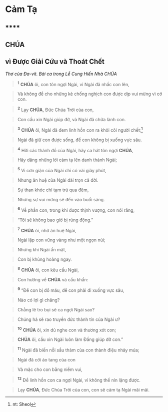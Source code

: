 # Cảm Tạ

## ****

## CHÚA

## vì Được Giải Cứu và Thoát Chết
*Thơ của Đa-vít. Bài ca trong Lễ Cung Hiến Nhà CHÚA*

> <sup><b>1</b></sup> **CHÚA** ôi, con tôn ngợi Ngài, vì Ngài đã nhấc con lên,
>


> Và không để cho những kẻ chống nghịch con được dịp vui mừng vì cớ con.
>


> <sup><b>2</b></sup> Lạy **CHÚA**, Đức Chúa Trời của con,
>


> Con cầu xin Ngài giúp đỡ, và Ngài đã chữa lành con.
>


> <sup><b>3</b></sup> **CHÚA** ôi, Ngài đã đem linh hồn con ra khỏi cõi người chết;[^1-cbea8c98-d6c8-4f02-bc12-c3c947fbae49]
>


> Ngài đã giữ con được sống, để con không bị xuống vực sâu.
>


> <sup><b>4</b></sup> Hỡi các thánh đồ của Ngài, hãy ca hát tôn ngợi **CHÚA**,
>


> Hãy dâng những lời cảm tạ lên danh thánh Ngài;
>


> <sup><b>5</b></sup> Vì cơn giận của Ngài chỉ có vài giây phút,
>


> Nhưng ân huệ của Ngài dài trọn cả đời.
>


> Sự than khóc chỉ tạm trú qua đêm,
>


> Nhưng sự vui mừng sẽ đến vào buổi sáng.
>


> <sup><b>6</b></sup> Về phần con, trong khi được thịnh vượng, con nói rằng,
>


> “Tôi sẽ không bao giờ bị rúng động.”
>


> <sup><b>7</b></sup> **CHÚA** ôi, nhờ ân huệ Ngài,
>


> Ngài lập con vững vàng như một ngọn núi;
>


> Nhưng khi Ngài ẩn mặt,
>


> Con bị khủng hoảng ngay.
>


> <sup><b>8</b></sup> **CHÚA** ôi, con kêu cầu Ngài,
>


> Con hướng về **CHÚA** và cầu khẩn:
>


> <sup><b>9</b></sup> “Để con bị đổ máu, để con phải đi xuống vực sâu,
>


> Nào có lợi gì chăng?
>


> Chẳng lẽ tro bụi sẽ ca ngợi Ngài sao?
>


> Chúng há sẽ rao truyền đức thành tín của Ngài ư?
>


> <sup><b>10</b></sup> **CHÚA** ôi, xin dủ nghe con và thương xót con;
>


> **CHÚA** ôi, cầu xin Ngài luôn làm Đấng giúp đỡ con.”
>


> <sup><b>11</b></sup> Ngài đã biến nỗi sầu thảm của con thành điệu nhảy múa;
>


> Ngài đã cởi áo tang của con
>


> Và mặc cho con bằng niềm vui,
>


> <sup><b>12</b></sup> Để linh hồn con ca ngợi Ngài, vì không thể nín lặng được.
>


> Lạy **CHÚA**, Đức Chúa Trời của con, con sẽ cảm tạ Ngài mãi mãi.
>

[^1-cbea8c98-d6c8-4f02-bc12-c3c947fbae49]: nt: Sheol